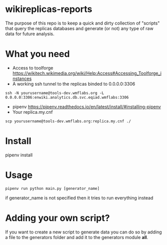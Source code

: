 # wikireplicas-reports
The purpose of this repo is to keep a quick and dirty collection of "scripts" that query the replicas databases and generate (or not) any type of raw data for future analysis.

# What you need
- Access to toolforge <https://wikitech.wikimedia.org/wiki/Help:Access#Accessing_Toolforge_instances>
- A working ssh tunnel to the replicas binded to 0.0.0.0:3306
```
ssh -N yourusername@tools-dev.wmflabs.org -L 0.0.0.0:3306:enwiki.analytics.db.svc.eqiad.wmflabs:3306
```
- pipenv <https://pipenv.readthedocs.io/en/latest/install/#installing-pipenv>
- Your replica.my.cnf
```
scp yourusername@tools-dev.wmflabs.org:replica.my.cnf ./
```

# Install
pipenv install

# Usage
```
pipenv run python main.py [generator_name]
```
if generator_name is not specified then it tries to run everything instead

# Adding your own script?
If you want to create a new script to generate data you can do so by adding a file to the generators folder and add it to the generators module __all__.
